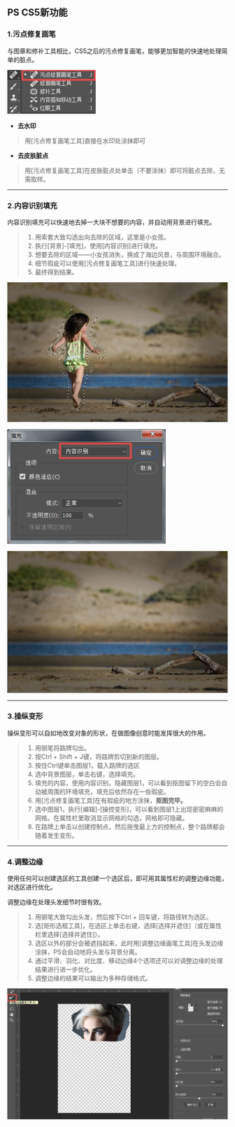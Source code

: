 ## PS CS5新功能

### 1.污点修复画笔

与图章和修补工具相比，CS5之后的污点修复画笔，能够更加智能的快速地处理简单的脏点。

![](/assets/污点修复画笔工具.jpg)

* **去水印**

> 用\[污点修复画笔工具\]直接在水印处涂抹即可

* **去皮肤脏点**

> 用\[污点修复画笔工具\]在皮肤脏点处单击（不要涂抹）即可将脏点去除，无需取样。

---

### 2.内容识别填充

内容识别填充可以快速地去掉一大块不想要的内容，并自动用背景进行填充。

> 1. 用索套大致勾选出向去除的区域，这里是小女孩。
> 2. 执行\[背景\]-\[填充\]，使用\[内容识别\]进行填充。
> 3. 想要去除的区域——小女孩消失，换成了海边风景，与周围环境融合。
> 4. 细节瑕疵可以使用\[污点修复画笔工具\]进行快速处理。
> 5. 最终得到结果。

![](/assets/内容识别填充1.jpg)

![](/assets/内容识别填充.jpg)

![](/assets/内容识别填充2.jpg)

---

### 3.操纵变形

操纵变形可以自如地改变对象的形状，在做图像创意时能发挥很大的作用。

> 1. 用钢笔将路牌勾出。
> 2. 按Ctrl + Shift + J键，将路牌剪切到新的图层。
> 3. 按住Ctrl键单击图层1，载入路牌的选区
> 4. 选中背景图层，单击右键，选择填充。
> 5. 填充的内容，使用内容识别。隐藏图层1，可以看到抠图留下的空白会自动被周围的环境填充，填充后依然存在一些瑕疵。
> 6. 用\[污点修复画笔工具\]在有瑕疵的地方涂抹，**抠图完毕。**
> 7. 选中图层1，执行\[编辑\]-\[操控变形\]，可以看到图层1上出现密密麻麻的 网格。在属性栏里取消显示网格的勾选，网格即可隐藏。
> 8. 在路牌上单击以创建控制点，然后拖曳最上方的控制点，整个路牌都会随着发生变形。

---

### 4.调整边缘

使用任何可以创建选区的工具创建一个选区后，即可用其属性栏的调整边缘功能，对选区进行优化。

调整边缘在处理头发细节时很有效。

> 1. 用钢笔大致勾出头发，然后按下Ctrl + 回车键，将路径转为选区。
> 2. 选\[矩形选框工具\]，在选区上单击右键，选择\[选择并遮住\]（或在属性栏里选择\[选择并遮住\]）。
> 3. 选区以外的部分会被遮挡起来，此时用\[调整边缘画笔工具\]在头发边缘涂抹，PS会自动地将头发与背景分离。
> 4. 通过平滑、羽化、对比度、移动边缘4个选项还可以对调整边缘的处理结果进行进一步优化。
> 5. 调整边缘的结果可以输出为多种存储格式。

![](/assets/调整边缘.jpg)




